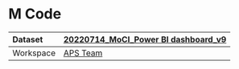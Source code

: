 



# M Code

|Dataset|[20220714_MoCI_Power BI dashboard_v9](./../20220714_MoCI_Power-BI-dashboard_v9.md)|
| :--- | :--- |
|Workspace|[APS Team](../../Workspaces/APS-Team.md)|
